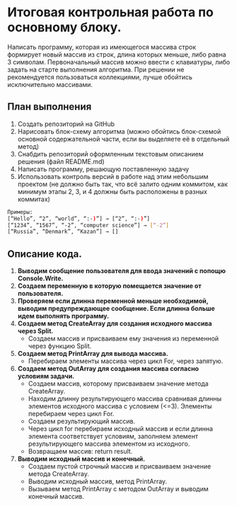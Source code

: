 # Итоговая контрольная работа по основному блоку. #

Написать программу, которая из имеющегося массива строк формирует новый массив из строк, длина которых меньше, либо равна 3 символам. Первоначальный массив можно ввести с клавиатуры, либо задать на старте выполнения алгоритма. При решении не рекомендуется пользоваться коллекциями, лучше обойтись исключительно массивами.

## План выполнения ##
1. Создать репозиторий на GitHub
2. Нарисовать блок-схему алгоритма (можно обойтись блок-схемой основной содержательной части, если вы выделяете её в отдельный метод)
3. Снабдить репозиторий оформленным текстовым описанием решения (файл README.md)
4. Написать программу, решающую поставленную задачу
5. Использовать контроль версий в работе над этим небольшим проектом (не должно быть так, что всё залито одним коммитом, как минимум этапы 2, 3, и 4 должны быть расположены в разных коммитах)

```sh
Примеры:
[“Hello”, “2”, “world”, “:-)”] → [“2”, “:-)”]
[“1234”, “1567”, “-2”, “computer science”] → [“-2”]
[“Russia”, “Denmark”, “Kazan”] → []
```

## Описание кода. ##

1. **Выводим сообщение пользователя для ввода значений с попощю Console.Write.** 
2. **Создаем переменную в которую помещается значение от пользователя.** 
3. **Проверяем если длинна переменной меньше необходимой, выводим предупреждающее сообщение. Если длинна больше идем выполнять программу.**
4. **Создаем метод CreateArray для создания исходного массива через Split.**
    * Создаем массив и присваиваем ему значения из переменной через функцию Split.
5. **Создаем метод PrintArray для вывода массива.**
    * Перебираем элементы массива через цикл For, через запятую. 
6. **Создаем метод OutArray для создания массива согласно условиям задачи.**
    * Создаем массив, которому присваиваем значение метода CreateArray.
    * Находим длинну результирующего массива сравнивая длинны элементов исходного массива с условием (<=3). Элементы перебираем через цикл For. 
    * Создаем результирующий массив. 
    * Через цикл  for  перебираем исходный массив и если длинна элемента соответствует условиям, заполняем элемент результирующего массива элементом из исходного. 
    * Возвращаем массив: return result.
7. **Выводим исходный массив и конечный.**
    * Создаем пустой строчный массив и присваиваем значение метода CreateArray.
    * Выводим исходный массив, метод PrintArray.
    * Вызываем метод PrintArray с методом OutArray и выводим конечный массив. 